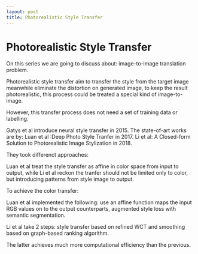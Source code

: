 ```yaml
---
layout: post
title: Photorealistic Style Transfer
---
```


# Photorealistic Style Transfer

On this series we are going to discuss about: image-to-image translation problem.

Photorealistic style transfer aim to transfer the style from the target image meanwhile eliminate the distortion on generated image, to keep the result photorealistic, this process could be treated a special kind of image-to-image.

However, this transfer process does not need a set of training data or labelling.

Gatys et al introduce neural style transfer in 2015. 
The state-of-art works are by: 
Luan et al :Deep Photo Style Tranfer in 2017.
Li et al: A Closed-form Solution to Photorealistic Image Stylization in 2018. 

They took differenct approaches: 

Luan et al treat the style transfer as affine in color space from input to output, while Li et al reckon the tranfer should not be limited only to color, but introducing patterns from style image to output.

To achieve the color transfer:

Luan et al implemented the following: use an affine function maps the input RGB values on to the output counterparts, augmented style loss with semantic segmentation. 

Li et al take 2 steps: style transfer based on refined WCT and smoothing based on graph-based ranking algorithm.

The latter achieves much more computational efficiency than the previous.